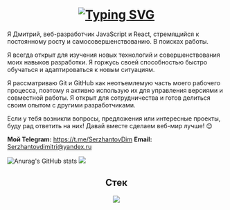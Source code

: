 <h1 align="center"><a href="https://git.io/typing-svg"><img src="https://readme-typing-svg.demolab.com?font=&weight=900&pause=1000&color=FFFFFF&vCenter=true&repeat=false&random=false&width=350&lines=+%D0%9F%D1%80%D0%B8%D0%B2%D0%B5%D1%82!+%D0%AF+%D1%80%D0%B0%D0%B4%2C+%D1%87%D1%82%D0%BE+%D1%82%D1%8B+%D0%B7%D0%B4%D0%B5%D1%81%D1%8C!" alt="Typing SVG" /></a></h1>


 Я Дмитрий, веб-разработчик JavaScript и React, стремящийся к постоянному росту и самосовершенствованию.
 В поисках работы.

Я всегда открыт для изучения новых технологий и совершенствования моих навыков разработки. Я горжусь своей способностью быстро обучаться и адаптироваться к новым ситуациям.

Я рассматриваю Git и GitHub как неотъемлемую часть моего рабочего процесса, поэтому я активно использую их для управления версиями и совместной работы. Я открыт для сотрудничества и готов делиться своим опытом с другими разработчиками.

Если у тебя возникли вопросы, предложения или интересные проекты, буду рад ответить на них! Давай вместе сделаем веб-мир лучше! 😊

**Мой Telegram:** https://t.me/SerzhantovDim
 **Email:** Serzhantovdimitri@yandex.ru

![Anurag's GitHub stats](https://github-readme-stats.vercel.app/api?username=DmitrySerzhantov&show_icons=true&theme=radical)
![](https://www.codewars.com/users/DmitrySerzhantov/badges/large)

<h2 align="center">Стек</h2>

<p align="center">
  <a href="https://skillicons.dev">
    <img src="https://skillicons.dev/icons?i=js,react,html,git,github,css,express,figma,postman,vscode,webpack,sass,mongodb" />
  </a>
</p>
